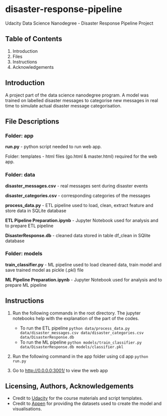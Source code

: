 # disaster-response-pipeline
Udacity Data Science Nanodegree - Disaster Response Pipeline Project

## Table of Contents
1. Introduction
2. Files
3. Instructions
4. Acknowledgements

## Introduction
A project part of the data science nanodegree program. A model was trained on labelled disaster messages to categorise new messages in real time to simulate actual disaster message categorisation.

## File Descriptions
### Folder: app
**run.py** - python script needed to run web app.

Folder: templates - html files (go.html & master.html) required for the web app.

### Folder: data
**disaster_messages.csv** - real messages sent during disaster events

**disaster_categories.csv** - corresponding categories of the messages

**process_data.py** - ETL pipeline used to load, clean, extract feature and store data in SQLite database

**ETL Pipeline Preparation.ipynb** - Jupyter Notebook used for analysis and to prepare ETL pipeline

**DisasterResponse.db** - cleaned data stored in table df_clean in SQlite database

### Folder: models
**train_classifier.py** - ML pipeline used to load cleaned data, train model and save trained model as pickle (.pkl) file

**ML Pipeline Preparation.ipynb** - Jupyter Notebook used for analysis and to prepare ML pipeline

## Instructions
1. Run the following commands in the root directory. The jupyter notebooks help with the explanation of the part of the codes.

    - To run the ETL pipeline
        `python data/process_data.py data/disaster_messages.csv data/disaster_categories.csv data/DisasterResponse.db`
    - To run the ML pipeline 
        `python models/train_classifier.py data/DisasterResponse.db models/classifier.pkl`

2. Run the following command in the app folder using cd app
    `python run.py`

3. Go to http://0.0.0.0:3001/ to view the web app

## Licensing, Authors, Acknowledgements
* Credit to [Udacity](https://www.udacity.com/) for the course materials and script templates.
* Credit to [Appen](https://www.appen.com) for providing the datasets used to create the model and visualisations.
